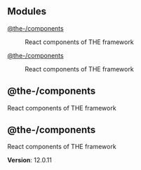<!--- Code generated by @the-/script-doc. DO NOT EDIT. -->

## Modules

<dl>
<dt><a href="#module_@the-/components">@the-/components</a></dt>
<dd><p>React components of THE framework</p>
</dd>
<dt><a href="#module_@the-/components">@the-/components</a></dt>
<dd><p>React components of THE framework</p>
</dd>
</dl>

<a name="module_@the-/components"></a>

## @the-/components
React components of THE framework

<a name="module_@the-/components"></a>

## @the-/components
React components of THE framework

**Version**: 12.0.11  
